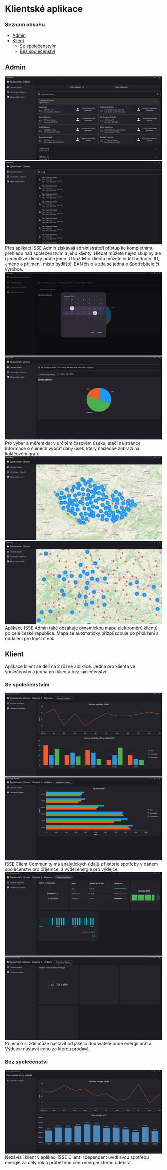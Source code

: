 # Klientské aplikace

### Seznam obsahu
* [Admin](https://github.com/BlodyxCZ/Hackathon2024/tree/main/client#admin)
* [Klient](https://github.com/BlodyxCZ/Hackathon2024/tree/main/client#klient)
  * [Se společenstvím](https://github.com/BlodyxCZ/Hackathon2024/tree/main/client#se-spole%C4%8Denstv%C3%ADm)
  * [Bez společenství](https://github.com/BlodyxCZ/Hackathon2024/tree/main/client#bez-spole%C4%8Denstv%C3%AD)

## Admin
![Screenshot6](https://github.com/BlodyxCZ/Hackathon2024/blob/main/client/screenshots/screenshot6.png) <br />
![Screenshot7](https://github.com/BlodyxCZ/Hackathon2024/blob/main/client/screenshots/screenshot7.png) <br />
Přes aplikaci ISSE Admin získávají administrátoří přístup ke kompletnímu přehledu nad společenstvím a jeho klienty. Hledat můžete nejen skupiny ale i jednotlivé klienty podle jmen. U každého klienta můžete vidět hodnoty: ID, Jméno a příjmení, místo bydliště, EAN číslo a zda se jedná o Spotřebitele či výrobce.
![Screenshot8](https://github.com/BlodyxCZ/Hackathon2024/blob/main/client/screenshots/screenshot8.png) <br />
![Screenshot9](https://github.com/BlodyxCZ/Hackathon2024/blob/main/client/screenshots/screenshot9.png) <br />
Pro výber a měření dat v určitém časovém úseku, stačí na stránce Informace o členech vybrat daný úsek, který následně zobrazí na koláčovém grafu.
![Screenshot10](https://github.com/BlodyxCZ/Hackathon2024/blob/main/client/screenshots/screenshot10.png) <br />
![Screenshot11](https://github.com/BlodyxCZ/Hackathon2024/blob/main/client/screenshots/screenshot11.png) <br />
Aplikace ISSE Admin také obsahuje dynamickou mapu elektroměrů klientů po celé české republice. Mapa se automaticky přizpůsobuje po přiblížení a oddálení pro lepší čtení.

## Klient
Aplikace klient se dělí na 2 různé aplikace. Jedna pro klienta ve společenství a jedna pro klienta bez společenství

### Se společenstvím
![Screenshot1](https://github.com/BlodyxCZ/Hackathon2024/blob/main/client/screenshots/screenshot1.png) <br />
![Screenshot3](https://github.com/BlodyxCZ/Hackathon2024/blob/main/client/screenshots/screenshot3.png) <br />
ISSE Client Community má analytických údajů z historie spotřeby v daném společenství pro příjemce, a výdej energie pro výdejce.
![Screenshot2](https://github.com/BlodyxCZ/Hackathon2024/blob/main/client/screenshots/screenshot2.png) <br />
![Screenshot4](https://github.com/BlodyxCZ/Hackathon2024/blob/main/client/screenshots/screenshot4.png) <br />
Příjemce si zde může nastavit od jakého dodavatele bude energii brát a Výdejce nastavit cenu za kterou prodává.

 ### Bez společenství
![Screenshot12](https://github.com/BlodyxCZ/Hackathon2024/blob/main/client/screenshots/screenshot12.png) <br />
Nezávislí klient v aplikaci ISSE Client Independent uvidí svou spotřebu energie za celý rok a průběžnou cenu energie kterou odebírá.
